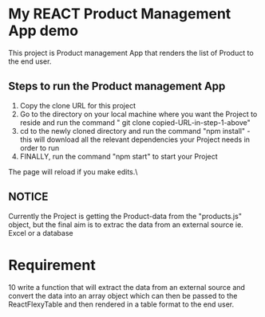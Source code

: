 # My REACT Product Management App demo

This project is Product management App that renders the list of Product to the end user.

## Steps to run the Product management App
1) Copy the clone URL for this project
2) Go to the directory on your local machine where you want the Project to reside and run the command " git clone copied-URL-in-step-1-above" 
3) cd to the newly cloned directory and run the command "npm install" - this will download all the relevant dependencies your Project needs in order to run
4) FINALLY, run the command "npm start" to start your Project



The page will reload if you make edits.\


## NOTICE
Currently the Project is getting the Product-data from the "products.js" object, but the final aim is to extrac the data from an external source ie. Excel or a database

# Requirement
10 write a function that will extract the data from an external source and convert the data into an array object which can then be passed to the ReactFlexyTable and then rendered in a table format to the end user.

